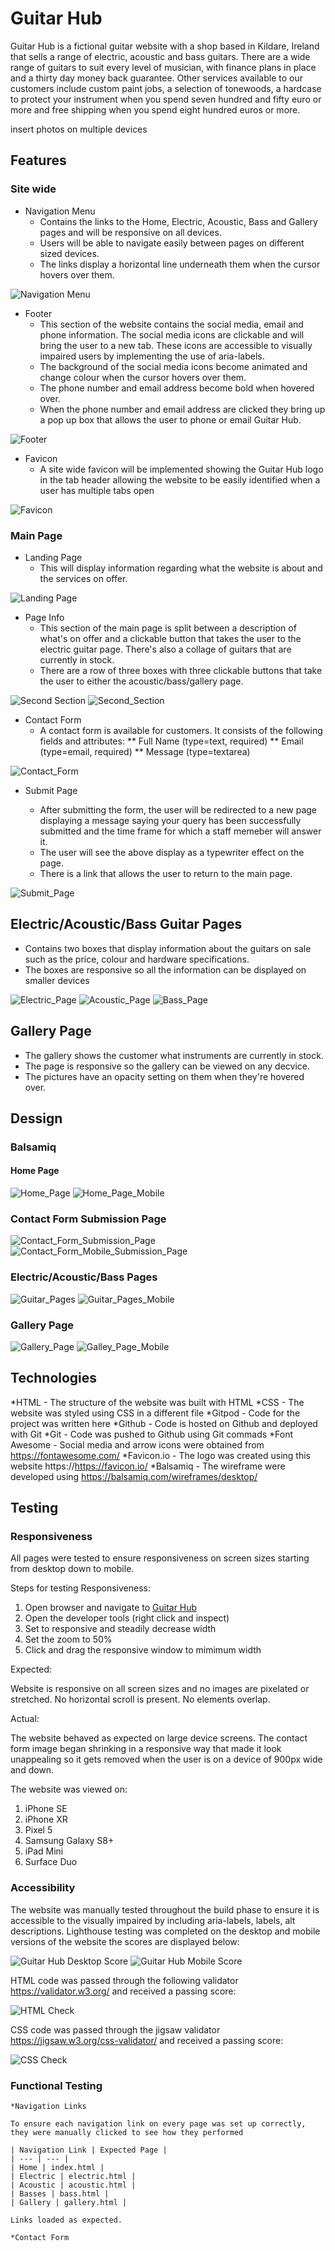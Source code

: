# Guitar Hub

Guitar Hub is a fictional guitar website with a shop based in Kildare, Ireland that sells a range of electric, acoustic and bass guitars. There are a wide range of guitars to suit every level of musician, with finance plans in place and a thirty day money back guarantee. Other services available to our customers include custom paint jobs, a selection of tonewoods, a hardcase to protect your instrument when you spend seven hundred and fifty euro or more and free shipping when you spend eight hundred euros or more. 

insert photos on multiple devices

## Features

### Site wide

  * Navigation Menu
    * Contains the links to the Home, Electric, Acoustic, Bass and Gallery pages and will be responsive on all devices.
    * Users will be able to navigate easily between pages on different sized devices.
    * The links display a horizontal line underneath them when the cursor hovers over them.

![Navigation Menu](docs/readme_images/navbar.JPG)

  * Footer
    * This section of the website contains the social media, email and phone information. The social media icons are clickable and will bring the user to a new tab. These icons are accessible to visually impaired users by implementing the use of aria-labels.
    * The background of the social media icons become animated and change colour when the cursor hovers over them.
    * The phone number and email address become bold when hovered over.
    * When the phone number and email address are clicked they bring up a pop up box that allows the user to phone or email Guitar Hub.

![Footer](docs/readme_images/footer.JPG)

  * Favicon
    * A site wide favicon will be implemented showing the Guitar Hub logo in the tab header allowing the website to be easily identified when a user has multiple tabs open

![Favicon](docs/readme_images/favicon.JPG)

### Main Page

  * Landing Page 
    * This will display information regarding what the website is about and the services on offer.

![Landing Page](docs/readme_images/landing_page.JPG)
  
  * Page Info
    * This section of the main page is split between a description of what's on offer and a clickable button that takes the user to the electric guitar page. There's also a collage of guitars that are currently in stock.
    * There are a row of three boxes with three clickable buttons that take the user to either the acoustic/bass/gallery page.

![Second Section](docs/readme_images/info_page_1.JPG)
![Second_Section](docs/readme_images/info_page_2.JPG)

  * Contact Form
    * A contact form is available for customers. It consists of the following fields and attributes:
      ** Full Name (type=text, required)
      ** Email (type=email, required)
      ** Message (type=textarea)

![Contact_Form](docs/readme_images/contact_form.JPG)

  * Submit Page

    * After submitting the form, the user will be redirected to a new page displaying a message saying your query has been successfully submitted and the time frame for which a staff memeber will answer it.
    * The user will see the above display as a typewriter effect on the page.
    * There is a link that allows the user to return to the main page.
    
![Submit_Page](docs/readme_images/submit_page.JPG)
    
## Electric/Acoustic/Bass Guitar Pages

   * Contains two boxes that display information about the guitars on sale such as the price, colour and hardware specifications.
   * The boxes are responsive so all the information can be displayed on smaller devices
   
![Electric_Page](docs/readme_images/electric_page.JPG)
![Acoustic_Page](docs/readme_images/acoustic_page.JPG)
![Bass_Page](docs/readme_images/bass_page.JPG)

## Gallery Page

   * The gallery shows the customer what instruments are currently in stock.
   * The page is responsive so the gallery can be viewed on any decvice.
   * The pictures have an opacity setting on them when they're hovered over.

## Dessign

### Balsamiq

#### Home Page
![Home_Page](docs/readme_images/landing_page_wireframe.JPG)
![Home_Page_Mobile](docs/readme_images/landing_page_wireframe_mobile.JPG)

### Contact Form Submission Page
![Contact_Form_Submission_Page](docs/readme_images/contact_form_wireframe.JPG)
![Contact_Form_Mobile_Submission_Page](docs/readme_images/submit_page_mobile.JPG)

### Electric/Acoustic/Bass Pages
![Guitar_Pages](docs/readme_images/guitar_pages_wireframe.JPG)
![Guitar_Pages_Mobile](docs/readme_images/guitar_pages_mobile_wireframe.JPG)

### Gallery Page
![Gallery_Page](docs/readme_images/gallery_page_wireframe.JPG)
![Galley_Page_Mobile](docs/readme_images/gallery_page_mobile_wireframe.JPG)

## Technologies

   *HTML - The structure of the website was built with HTML
   *CSS - The website was styled using CSS in a different file
   *Gitpod - Code for the project was written here
   *Github - Code is hosted on Github and deployed with Git
   *Git - Code was pushed to Github using Git commads
   *Font Awesome - Social media and arrow icons were obtained from https://fontawesome.com/
   *Favicon.io - The logo was created using this website https://https://favicon.io/
   *Balsamiq - The wireframe were developed using https://balsamiq.com/wireframes/desktop/
   
## Testing

### Responsiveness

All pages were tested to ensure responsiveness on screen sizes starting from desktop down to mobile.

Steps for testing Responsiveness:

 1. Open browser and navigate to [Guitar Hub](https://fintanmi.github.io/guitar-hub)
 2. Open the developer tools (right click and inspect)
 3. Set to responsive and steadily decrease width
 4. Set the zoom to 50%
 5. Click and drag the responsive window to mimimum width

Expected:

Website is responsive on all screen sizes and no images are pixelated or stretched. No horizontal scroll is present. No elements overlap.

Actual:

The website behaved as expected on large device screens. The contact form image began shrinking in a responsive way that made it look unappealing so it gets removed when the user is on a device of 900px wide and down. 

The website was viewed on:

 1. iPhone SE
 2. iPhone XR
 3. Pixel 5
 4. Samsung Galaxy S8+
 5. iPad Mini
 6. Surface Duo

### Accessibility

The website was manually tested throughout the build phase to ensure it is accessible to the visually impaired by including aria-labels, labels, alt descriptions. Lighthouse testing was completed on the desktop and mobile versions of the website the scores are displayed below:

![Guitar Hub Desktop Score](docs/readme_images/lighthouse_desktop.JPG)
![Guitar Hub Mobile Score](docs/readme_images/lighthouse_mobile.JPG)

HTML code was passed through the following validator https://validator.w3.org/ and received a passing score:

![HTML Check](docs/readme_images/html_check.JPG)

CSS code was passed through the jigsaw validator https://jigsaw.w3.org/css-validator/ and received a passing score:

![CSS Check](docs/readme_images/css_check.JPG)

### Functional Testing

    *Navigation Links
    
    To ensure each navigation link on every page was set up correctly, they were manually clicked to see how they performed
    
    | Navigation Link | Expected Page |
    | --- | --- |
    | Home | index.html |
    | Electric | electric.html |
    | Acoustic | acoustic.html |
    | Basses | bass.html |
    | Gallery | gallery.html |
    
    Links loaded as expected.
    
    *Contact Form
    
    
